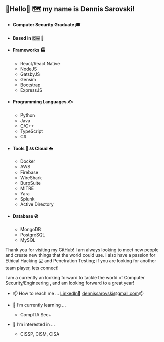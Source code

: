 ## 👋Hello👋 🗺️ my name is Dennis Sarovski!

- #### Computer Security Graduate 🎓
- #### Based in :canada: 🍁

- #### Frameworks 🏭
  - React/React Native
  - NodeJS
  - GatsbyJS
  - Gensim
  - Bootstrap
  - ExpressJS

- #### Programming Languages ✍️
  - Python
  - Java
  - C/C++
  - TypeScript
  - C#

- #### Tools 🔧 `&&` Cloud ☁️
  - Docker
  - AWS
  - Firebase
  - WireShark
  - BurpSuite
  - MITRE
  - Yara
  - Splunk
  - Active Directory

- #### Database 💿
  - MongoDB
  - PostgreSQL
  - MySQL

Thank you for visiting my GitHub! I am always looking to meet new people and create new things that the world could use. I also have a passion for Ethical Hacking :computer: and Penetration Testing; if you are looking for another team player, lets connect!

I am a currently an looking forward to tackle the world of Computer Security/Engineering , and am looking forward to a great year!

- 📫 How to reach me ...
[LinkedIn](https://www.linkedin.com/in/dennissarovski/):link:
[dennissarovski@gmail.com​ ](mailto:dennissarovski@gmail.com):mailbox:

- 🌱 I’m currently learning ...
    - CompTIA Sec+   
- 👀 I’m interested in ...
    - CISSP, CISM, CISA


<!---
capactiyvirus/capactiyvirus is a ✨ special ✨ repository because its `README.md` (this file) appears on your GitHub profile.
You can click the Preview link to take a look at your changes.
--->
